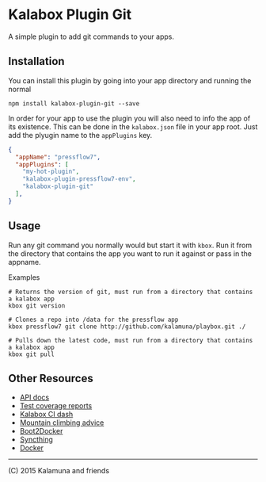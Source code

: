 # Kalabox Plugin Git

A simple plugin to add git commands to your apps.

## Installation

You can install this plugin by going into your app directory and running the normal

```
npm install kalabox-plugin-git --save
```

In order for your app to use the plugin you will also need to info the app of its existence. This can be done in the `kalabox.json` file in your
app root. Just add the plyugin name to the `appPlugins` key.

```json
{
  "appName": "pressflow7",
  "appPlugins": [
    "my-hot-plugin",
    "kalabox-plugin-pressflow7-env",
    "kalabox-plugin-git"
  ],
}

```

## Usage

Run any git command you normally would but start it with `kbox`. Run it from the directory that contains the app you want to run it against or pass in the appname.

Examples

```
# Returns the version of git, must run from a directory that contains a kalabox app 
kbox git version

# Clones a repo into /data for the pressflow app
kbox pressflow7 git clone http://github.com/kalamuna/playbox.git ./

# Pulls down the latest code, must run from a directory that contains a kalabox app
kbox git pull
```

## Other Resources

* [API docs](http://api.kalabox.me/)
* [Test coverage reports](http://coverage.kalabox.me/)
* [Kalabox CI dash](http://ci.kalabox.me/)
* [Mountain climbing advice](https://www.youtube.com/watch?v=tkBVDh7my9Q)
* [Boot2Docker](https://github.com/boot2docker/boot2docker)
* [Syncthing](https://github.com/syncthing/syncthing)
* [Docker](https://github.com/docker/docker)

-------------------------------------------------------------------------------------
(C) 2015 Kalamuna and friends


